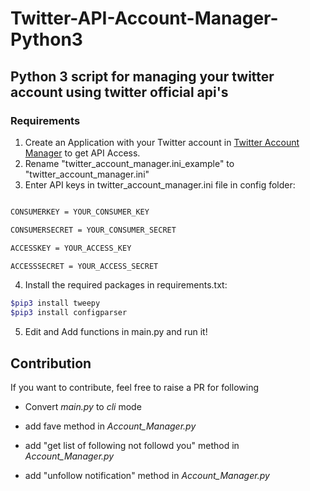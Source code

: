 # Twitter-API-Account-Manager-Python3
## Python 3 script for managing your twitter account using twitter official api's

### Requirements

1. Create an Application with your Twitter account in [Twitter Account Manager](https://apps.twtter.com) to get API Access.
2. Rename "twitter_account_manager.ini_example" to "twitter_account_manager.ini"
3. Enter API keys in twitter_account_manager.ini file in config folder:

```sh

CONSUMERKEY = YOUR_CONSUMER_KEY

CONSUMERSECRET = YOUR_CONSUMER_SECRET

ACCESSKEY = YOUR_ACCESS_KEY

ACCESSSECRET = YOUR_ACCESS_SECRET
```

4. Install the required packages in requirements.txt:

```sh
$pip3 install tweepy
$pip3 install configparser
```
5. Edit and Add functions in main.py and run it!

## Contribution

If you want to contribute, feel free to raise a PR for following

* Convert *main.py* to *cli* mode

* add fave method in *Account_Manager.py*

* add "get list of following not followd you" method in *Account_Manager.py*

* add "unfollow notification" method in *Account_Manager.py*
